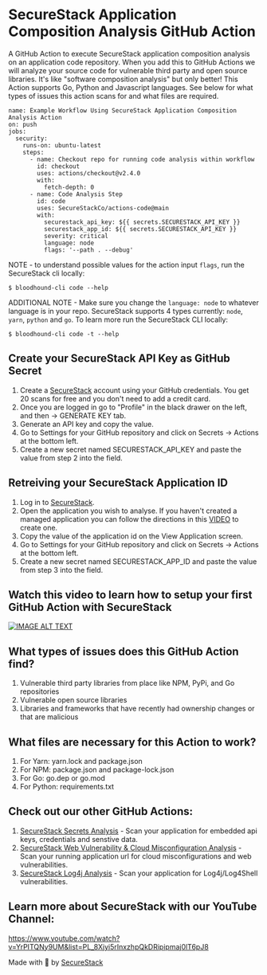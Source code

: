 # SecureStack Application Composition Analysis GitHub Action

A GitHub Action to execute SecureStack application composition analysis on an application code repository.  When you add this to GitHub Actions we will analyze your source code for vulnerable third party and open source libraries.  It's like "software composition analysis" but only better!  This Action supports Go, Python and Javascript languages.  See below for what types of issues this action scans for and what files are required.

```
name: Example Workflow Using SecureStack Application Composition Analysis Action
on: push
jobs:
  security:
    runs-on: ubuntu-latest
    steps:
      - name: Checkout repo for running code analysis within workflow
        id: checkout
        uses: actions/checkout@v2.4.0
        with:
          fetch-depth: 0
      - name: Code Analysis Step
        id: code
        uses: SecureStackCo/actions-code@main
        with:
          securestack_api_key: ${{ secrets.SECURESTACK_API_KEY }}
          securestack_app_id: ${{ secrets.SECURESTACK_API_KEY }}
          severity: critical
          language: node
          flags: '--path . --debug'
```

NOTE - to understand possible values for the action input `flags`, run the SecureStack cli locally:

`$ bloodhound-cli code --help`

ADDITIONAL NOTE - Make sure you change the `language: node` to whatever language is in your repo.  SecureStack supports 4 types currently:  `node`, `yarn`, `python` and `go`.  To learn more run the SecureStack CLI locally:

`$ bloodhound-cli code -t --help`

## Create your SecureStack API Key as GitHub Secret

1. Create a [SecureStack](https://app.securestack.com) account using your GitHub credentials.  You get 20 scans for free and you don't need to add a credit card.
2. Once you are logged in go to "Profile" in the black drawer on the left, and then -> GENERATE KEY tab.
3. Generate an API key and copy the value.
4. Go to Settings for your GitHub repository and click on Secrets -> Actions at the bottom left.
5. Create a new secret named SECURESTACK_API_KEY and paste the value from step 2 into the field.

## Retreiving your SecureStack Application ID

1. Log in to [SecureStack](https://app.securestack.com).
2. Open the application you wish to analyse.  If you haven't created a managed application you can follow the directions in this [VIDEO](https://youtu.be/mapgawLMVKg) to create one.  
3. Copy the value of the application id on the View Application screen.
4. Go to Settings for your GitHub repository and click on Secrets -> Actions at the bottom left.
5. Create a new secret named SECURESTACK_APP_ID and paste the value from step 3 into the field.

## Watch this video to learn how to setup your first GitHub Action with SecureStack
[![IMAGE ALT TEXT](http://img.youtube.com/vi/0sYXsCmY2es/0.jpg)](http://www.youtube.com/watch?v=0sYXsCmY2es "Video Title")

## What types of issues does this GitHub Action find?
1. Vulnerable third party libraries from place like NPM, PyPi, and Go repositories
2. Vulnerable open source libraries
3. Libraries and frameworks that have recently had ownership changes or that are malicious

## What files are necessary for this Action to work?
1. For Yarn:  yarn.lock and package.json
2. For NPM: package.json and package-lock.json
3. For Go: go.dep or go.mod
4. For Python: requirements.txt

## Check out our other GitHub Actions:
1. [SecureStack Secrets Analysis](https://github.com/marketplace/actions/securestack-secrets-analysis) - Scan your application for embedded api keys, credentials and senstive data.
2. [SecureStack Web Vulnerability & Cloud Misconfiguration Analysis](https://github.com/marketplace/actions/securestack-web-vulnerability-analysis) - Scan your running application url for cloud misconfigurations and web vulnerabilities.
3. [SecureStack Log4j Analysis](https://github.com/marketplace/actions/securestack-log4j-vulnerability-analysis) - Scan your application for Log4j/Log4Shell vulnerabilities.

## Learn more about SecureStack with our YouTube Channel:
https://www.youtube.com/watch?v=YrPITQNy9UM&list=PL_8Xjyi5rInxzhpQkDRipipmaj0lT6pJ8 

Made with 💜  by [SecureStack](https://securestack.com)

